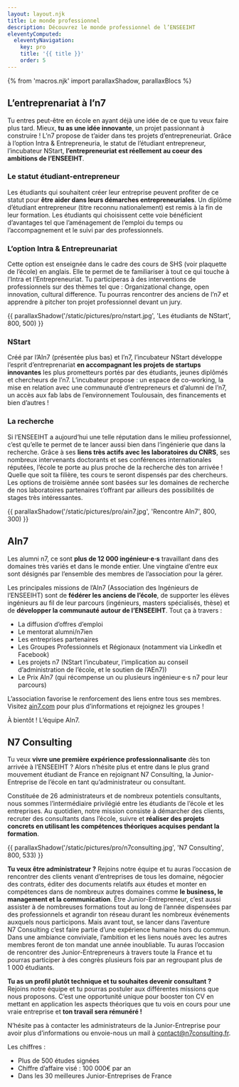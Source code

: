 ```yaml
---
layout: layout.njk
title: Le monde profes­sionnel
description: Découvrez le monde professionnel de l’ENSEEIHT
eleventyComputed:
  eleventyNavigation:
    key: pro
    title: '{{ title }}'
    order: 5
---
```


{% from 'macros.njk' import parallaxShadow, parallaxBlocs %}

## L’entreprenariat à l’n7

Tu entres peut-être en école en ayant déjà une idée de ce que tu veux faire plus tard. Mieux, **tu as une idée innovante**, un projet passionnant à construire ! L’n7 propose de t’aider dans tes projets d’entrepreneuriat. Grâce à l’option Intra & Entrepreneuria, le statut de l’étudiant entrepreneur, l’incubateur NStart, **l’entrepreneuriat est réellement au coeur des ambitions de l’ENSEEIHT**.

### Le statut étudiant-entrepreneur

Les étudiants qui souhaitent créer leur entreprise peuvent profiter de ce statut pour **être aider dans leurs démarches entrepreneuriales**. Un diplôme d’étudiant entrepreneur (titre reconnu nationalement) est remis à la fin de leur formation. Les étudiants qui choisissent cette voie bénéficient d’avantages tel que l’aménagement de l’emploi du temps ou l’accompagnement et le suivi par des professionnels.

### L’option Intra & Entrepreunariat

Cette option est enseignée dans le cadre des cours de SHS (voir plaquette de l’école) en anglais. Elle te permet de te familiariser à tout ce qui touche à l’Intra et l’Entrepreneuriat. Tu participeras à des interventions de professionnels sur des thèmes tel que : Organizational change, open innovation, cultural difference. Tu pourras rencontrer des anciens de l’n7 et apprendre à pitcher ton projet professionnel devant un jury.

{{ parallaxShadow('/static/pictures/pro/nstart.jpg', 'Les étudiants de NStart', 800, 500) }}

### NStart

Créé par l’AIn7 (présentée plus bas) et l’n7, l’incubateur NStart développe l’esprit d’entreprenariat **en accompagnant les projets de startups innovantes** les plus prometteurs portés par des étudiants, jeunes diplômés et chercheurs de l’n7. L’incubateur propose : un espace de co-working, la mise en relation avec une communauté d’entrepreneurs et d’alumni de l’n7, un accès aux fab labs de l’environnement Toulousain, des financements et bien d’autres !

### La recherche

Si l’ENSEEIHT a aujourd’hui une telle réputation dans le milieu professionnel, c’est qu’elle te permet de te lancer aussi bien dans l’ingénierie que dans la recherche. Grâce à ses **liens très actifs avec les laboratoires du CNRS**, ses nombreux intervenants doctorants et ses conférences internationales réputées, l’école te porte au plus proche de la recherche dès ton arrivée ! Quelle que soit ta filière, tes cours te seront dispensés par des chercheurs. Les options de troisième année sont basées sur les domaines de recherche de nos laboratoires partenaires t’offrant par ailleurs des possibilités de stages très intéressantes.

{{ parallaxShadow('/static/pictures/pro/ain7.jpg', 'Rencontre AIn7', 800, 300) }}

## AIn7

Les alumni n7, ce sont **plus de 12 000 ingénieur·e·s** travaillant dans des domaines très variés et dans le monde entier. Une vingtaine d’entre eux sont désignés par l’ensemble des membres de l’association pour la gérer.

Les principales missions de l’AIn7 (Association des Ingénieurs de l’ENSEEIHT) sont de **fédérer les anciens de l’école**, de supporter les élèves ingénieurs au fil de leur parcours (ingénieurs, masters spécialisés, thèse) et de **développer la communauté autour de l’ENSEEIHT**. Tout ça à travers :

* La diffusion d’offres d’emploi
* Le mentorat alumni/n7ien
* Les entreprises partenaires
* Les Groupes Professionnels et Régionaux (notamment via LinkedIn et Facebook)
* Les projets n7 (NStart l’incubateur, l’implication au conseil d’administration de l’école, et le soutien de l’AEn7))
* Le Prix AIn7 (qui récompense un ou plusieurs ingénieur·e·s n7 pour leur parcours)

L’association favorise le renforcement des liens entre tous ses membres. Visitez [ain7.com](https://ain7.com/) pour plus d’informations et rejoignez les groupes !

À bientôt ! L’équipe AIn7.

## N7 Consulting

Tu veux **vivre une première expérience professionnalisante** dès ton arrivée à l’ENSEEIHT ? Alors n’hésite plus et entre dans le plus grand mouvement étudiant de France en rejoignant N7 Consulting, la Junior-Entreprise de l’école en tant qu’administrateur ou consultant.

Constituée de 26 administrateurs et de nombreux potentiels consultants, nous sommes l’intermédiaire privilégié entre les étudiants de l’école et les entreprises. Au quotidien, notre mission consiste à démarcher des clients, recruter des consultants dans l’école, suivre et **réaliser des projets concrets en utilisant les compétences théoriques acquises pendant la formation**.

{{ parallaxShadow('/static/pictures/pro/n7consulting.jpg', 'N7 Consulting', 800, 533) }}

**Tu veux être administrateur ?** Rejoins notre équipe et tu auras l’occasion de rencontrer des clients venant d’entreprises de tous les domaine, négocier des contrats, éditer des documents relatifs aux études et monter en compétences dans de nombreux autres domaines comme **le business, le management et la communication**. Être Junior-Entrepreneur, c’est aussi assister à de nombreuses formations tout au long de l’année dispensées par des professionnels et agrandir ton réseau durant les nombreux événements auxquels nous participons. Mais avant tout, se lancer dans l’aventure N7 Consulting c’est faire partie d’une expérience humaine hors du commun. Dans une ambiance conviviale, l’ambition et les liens noués avec les autres membres feront de ton mandat une année inoubliable. Tu auras l’occasion de rencontrer des Junior-Entrepreneurs à travers toute la France et tu pourras participer à des congrès plusieurs fois par an regroupant plus de 1 000 étudiants.

**Tu as un profil plutôt technique et tu souhaites devenir consultant ?** Rejoins notre équipe et tu pourras postuler aux différentes missions que nous proposons. C’est une opportunité unique pour booster ton CV en mettant en application les aspects théoriques que tu vois en cours pour une vraie entreprise et **ton travail sera rémunéré !**

N’hésite pas à contacter les administrateurs de la Junior-Entreprise pour avoir plus d’informations ou envoie-nous un mail à [contact@n7consulting.fr](mailto:contact@n7consulting.fr).

Les chiffres :
* Plus de 500 études signées
* Chiffre d’affaire visé : 100 000€ par an
* Dans les 30 meilleures Junior-Entreprises de France
